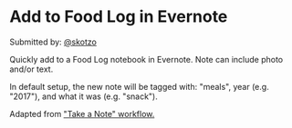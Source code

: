 # Add to Food Log in Evernote

Submitted by: [@skotzo](https://github.com/skotzo)

Quickly add to a Food Log notebook in Evernote. Note can include photo and/or text. 

In default setup, the new note will be tagged with: "meals", year (e.g. "2017"), and what it was (e.g. "snack"). 

Adapted from ["Take a Note" workflow.](http://www.thoughtasylum.com/blog/2015/2/24/workflow-ios-take-a-note.html)